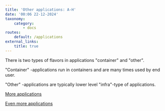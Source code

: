 ```yaml
---
title: 'Other applications: A-H'
date: '00:06 22-12-2024'
taxonomy:
    category:
        - docs
routes:
    default: /applications
external_links:
    title: true
---
```


There is two types of flavors in applications "container" and "other".

"Container" -applications run in containers and are many times used by end user.

"Other" -applications are typically lower level "infra"-type of applications.

[More applications](/applications-2)

[Even more applications](/applications-3)